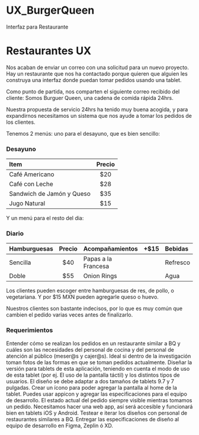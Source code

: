 # UX_BurgerQueen
Interfaz para Restaurante

# Restaurantes UX
Nos acaban de enviar un correo con una solicitud para un nuevo proyecto.
Hay un restaurante que nos ha contactado porque quieren que alguien les construya una interfaz donde puedan tomar pedidos usando una tablet.

Como punto de partida, nos comparten el siguiente correo recibido del cliente:
Somos Burguer Queen, una cadena de comida rápida 24hrs.

Nuestra propuesta de servicio 24hrs ha tenido muy buena acogida, y para expandirnos necesitamos un sistema que nos ayude a tomar los pedidos de los clientes.

Tenemos 2 menús: uno para el desayuno, que es bien sencillo:

### Desayuno
|Item|Precio|
|:---|:---:|
|Café Americano|$20|
|Café con Leche| $28 |
|Sandwich de Jamón y Queso| $35 |
|Jugo Natural| $15 |


Y un menú para el resto del dia:

### Diario
|Hamburguesas|Precio|Acompañamientos|+$15|Bebidas|Precio|
|:---|:---:|:---|:---:|:---|:---:|
|Sencilla|$40|Papas a la Francesa||Refresco|$15|
|Doble| $55 |Onion Rings||Agua|$10|

Los clientes pueden escoger entre hamburguesas de res, de pollo, o vegetariana. Y por $15 MXN pueden agregarle queso o huevo.

Nuestros clientes son bastante indecisos, por lo que es muy común que cambien el pedido varias veces antes de finalizarlo.


### Requerimientos

Entender cómo se realizan los pedidos en un restaurante similar a BQ y cuáles son las necesidades del personal de cocina y del personal de atención al público (meser@s y cajer@s).
Ideal si dentro de la investigación toman fotos de las formas en que se toman pedidos actualmente.
Diseñar la versión para tablets de esta aplicación, teniendo en cuenta el modo de uso de esta tablet (por ej. El uso de la pantalla táctil) y los distintos tipos de usuarios.
El diseño se debe adaptar a dos tamaños de tablets 9.7 y 7 pulgadas.
Crear un ícono para poder agregar la pantalla al home de la tablet. Puedes usar appicon y agregar las especificaciones para el equipo de desarrollo.
El estado actual del pedido siempre visible mientras tomamos un pedido.
Necesitamos hacer una web app, así será accesible y funcionará bien en tablets iOS y Android.
Testear e iterar los diseños con personal de restaurantes similares a BQ.
Entregar las especificaciones de diseño al equipo de desarrollo en Figma, Zeplin ó XD.


